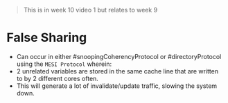 > This is in week 10 video 1 but relates to week 9
# False Sharing
* Can occur in either #snoopingCoherencyProtocol or #directoryProtocol using the `MESI Protocol` wherein: 
* 2 unrelated variables are stored in the same cache line that are written to by 2 different cores often.
* This will generate a lot of invalidate/update traffic, slowing the system down. 